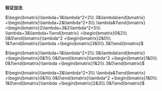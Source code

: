 **验证加法**  
  
$\begin{bmatrix}\lambda+1&\lambda^2+2\\\ 3&\lambda\end{bmatrix}  
+\begin{bmatrix}\lambda+2&\lambda^2+3\\\ \lambda&1\end{bmatrix}  
=\begin{bmatrix}2\lambda+3&2\lambda^2+5\\\ \lambda+3&\lambda+1\end{bmatrix}  
=\begin{bmatrix}0&2\\\ 0&0\end{bmatrix}\lambda^2  
+\begin{bmatrix}2&0\\\ 1&1\end{bmatrix}\lambda  
+\begin{bmatrix}3&5\\\ 3&1\end{bmatrix}$  
  
$\begin{bmatrix}\lambda+1&\lambda^2+2\\\ 3&\lambda\end{bmatrix}  
=\begin{bmatrix}0&1\\\ 0&0\end{bmatrix}\lambda^2  
+\begin{bmatrix}1&0\\\ 0&1\end{bmatrix}\lambda  
+\begin{bmatrix}1&2\\\ 3&0\end{bmatrix}$  
  
$\begin{bmatrix}\lambda+2&\lambda^2+3\\\ \lambda&1\end{bmatrix}  
=\begin{bmatrix}0&1\\\ 0&0\end{bmatrix}\lambda^2  
+\begin{bmatrix}1&0\\\ 1&0\end{bmatrix}\lambda  
+\begin{bmatrix}2&3\\\ 0&1\end{bmatrix}$  
